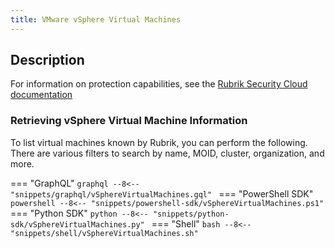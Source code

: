 ```yaml
---
title: VMware vSphere Virtual Machines
---
```


## Description

For information on protection capabilities, see the [Rubrik Security Cloud documentation](https://docs.rubrik.com/en-us/saas/saas/vs_virtual_machines.html)

### Retrieving vSphere Virtual Machine Information

To list virtual machines known by Rubrik, you can perform the following. There are various filters to search by name, MOID, cluster, organization, and more.

=== "GraphQL"
    ```graphql
    --8<-- "snippets/graphql/vSphereVirtualMachines.gql"
    ```
=== "PowerShell SDK"
    ```powershell
    --8<-- "snippets/powershell-sdk/vSphereVirtualMachines.ps1"
    ```
=== "Python SDK"
    ```python
    --8<-- "snippets/python-sdk/vSphereVirtualMachines.py"
    ```
=== "Shell"
    ```bash
    --8<-- "snippets/shell/vSphereVirtualMachines.sh"
    ```